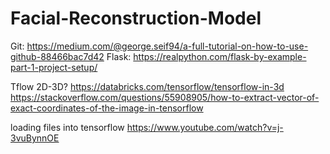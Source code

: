 # Facial-Reconstruction-Model

Git: https://medium.com/@george.seif94/a-full-tutorial-on-how-to-use-github-88466bac7d42
Flask: https://realpython.com/flask-by-example-part-1-project-setup/


Tflow 2D-3D? https://databricks.com/tensorflow/tensorflow-in-3d
https://stackoverflow.com/questions/55908905/how-to-extract-vector-of-exact-coordinates-of-the-image-in-tensorflow


loading files into tensorflow https://www.youtube.com/watch?v=j-3vuBynnOE
